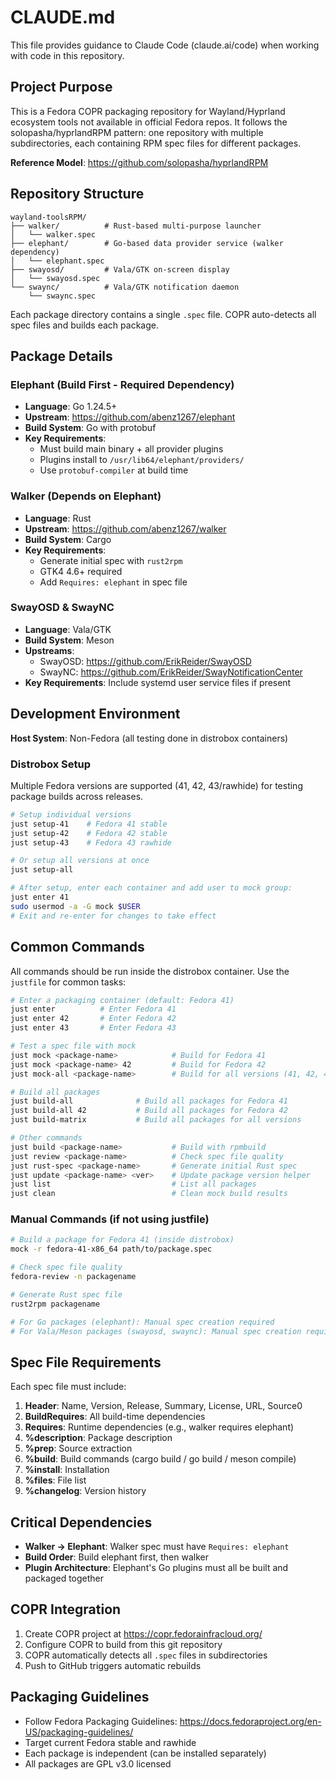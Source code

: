 # CLAUDE.md

This file provides guidance to Claude Code (claude.ai/code) when working with code in this repository.

## Project Purpose

This is a Fedora COPR packaging repository for Wayland/Hyprland ecosystem tools not available in official Fedora repos. It follows the solopasha/hyprlandRPM pattern: one repository with multiple subdirectories, each containing RPM spec files for different packages.

**Reference Model**: https://github.com/solopasha/hyprlandRPM

## Repository Structure

```
wayland-toolsRPM/
├── walker/          # Rust-based multi-purpose launcher
│   └── walker.spec
├── elephant/        # Go-based data provider service (walker dependency)
│   └── elephant.spec
├── swayosd/         # Vala/GTK on-screen display
│   └── swayosd.spec
└── swaync/          # Vala/GTK notification daemon
    └── swaync.spec
```

Each package directory contains a single `.spec` file. COPR auto-detects all spec files and builds each package.

## Package Details

### Elephant (Build First - Required Dependency)
- **Language**: Go 1.24.5+
- **Upstream**: https://github.com/abenz1267/elephant
- **Build System**: Go with protobuf
- **Key Requirements**:
  - Must build main binary + all provider plugins
  - Plugins install to `/usr/lib64/elephant/providers/`
  - Use `protobuf-compiler` at build time

### Walker (Depends on Elephant)
- **Language**: Rust
- **Upstream**: https://github.com/abenz1267/walker
- **Build System**: Cargo
- **Key Requirements**:
  - Generate initial spec with `rust2rpm`
  - GTK4 4.6+ required
  - Add `Requires: elephant` in spec file

### SwayOSD & SwayNC
- **Language**: Vala/GTK
- **Build System**: Meson
- **Upstreams**:
  - SwayOSD: https://github.com/ErikReider/SwayOSD
  - SwayNC: https://github.com/ErikReider/SwayNotificationCenter
- **Key Requirements**: Include systemd user service files if present

## Development Environment

**Host System**: Non-Fedora (all testing done in distrobox containers)

### Distrobox Setup

Multiple Fedora versions are supported (41, 42, 43/rawhide) for testing package builds across releases.

```bash
# Setup individual versions
just setup-41    # Fedora 41 stable
just setup-42    # Fedora 42 stable
just setup-43    # Fedora 43 rawhide

# Or setup all versions at once
just setup-all

# After setup, enter each container and add user to mock group:
just enter 41
sudo usermod -a -G mock $USER
# Exit and re-enter for changes to take effect
```

## Common Commands

All commands should be run inside the distrobox container. Use the `justfile` for common tasks:

```bash
# Enter a packaging container (default: Fedora 41)
just enter          # Enter Fedora 41
just enter 42       # Enter Fedora 42
just enter 43       # Enter Fedora 43

# Test a spec file with mock
just mock <package-name>            # Build for Fedora 41
just mock <package-name> 42         # Build for Fedora 42
just mock-all <package-name>        # Build for all versions (41, 42, 43)

# Build all packages
just build-all              # Build all packages for Fedora 41
just build-all 42           # Build all packages for Fedora 42
just build-matrix           # Build all packages for all versions

# Other commands
just build <package-name>           # Build with rpmbuild
just review <package-name>          # Check spec file quality
just rust-spec <package-name>       # Generate initial Rust spec
just update <package-name> <ver>    # Update package version helper
just list                           # List all packages
just clean                          # Clean mock build results
```

### Manual Commands (if not using justfile)
```bash
# Build a package for Fedora 41 (inside distrobox)
mock -r fedora-41-x86_64 path/to/package.spec

# Check spec file quality
fedora-review -n packagename

# Generate Rust spec file
rust2rpm packagename

# For Go packages (elephant): Manual spec creation required
# For Vala/Meson packages (swayosd, swaync): Manual spec creation required
```

## Spec File Requirements

Each spec file must include:
1. **Header**: Name, Version, Release, Summary, License, URL, Source0
2. **BuildRequires**: All build-time dependencies
3. **Requires**: Runtime dependencies (e.g., walker requires elephant)
4. **%description**: Package description
5. **%prep**: Source extraction
6. **%build**: Build commands (cargo build / go build / meson compile)
7. **%install**: Installation
8. **%files**: File list
9. **%changelog**: Version history

## Critical Dependencies

- **Walker → Elephant**: Walker spec must have `Requires: elephant`
- **Build Order**: Build elephant first, then walker
- **Plugin Architecture**: Elephant's Go plugins must all be built and packaged together

## COPR Integration

1. Create COPR project at https://copr.fedorainfracloud.org/
2. Configure COPR to build from this git repository
3. COPR automatically detects all `.spec` files in subdirectories
4. Push to GitHub triggers automatic rebuilds

## Packaging Guidelines

- Follow Fedora Packaging Guidelines: https://docs.fedoraproject.org/en-US/packaging-guidelines/
- Target current Fedora stable and rawhide
- Each package is independent (can be installed separately)
- All packages are GPL v3.0 licensed

